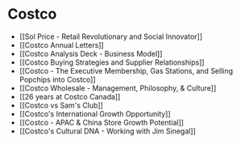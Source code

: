 # Costco

 - [[Sol Price - Retail Revolutionary and Social Innovator]]
 - [[Costco Annual Letters]]
 - [[Costco Analysis Deck - Business Model]]
 - [[Costco Buying Strategies and Supplier Relationships]]
 - [[Costco - The Executive Membership, Gas Stations, and Selling Popchips into Costco]]
 - [[Costco Wholesale - Management, Philosophy, & Culture]]
 - [[26 years at Costco Canada]]
 - [[Costco vs Sam's Club]]
 - [[Costco's International Growth Opportunity]]
 - [[Costco - APAC & China Store Growth Potential]]
 - [[Costco's Cultural DNA - Working with Jim Sinegal]]
